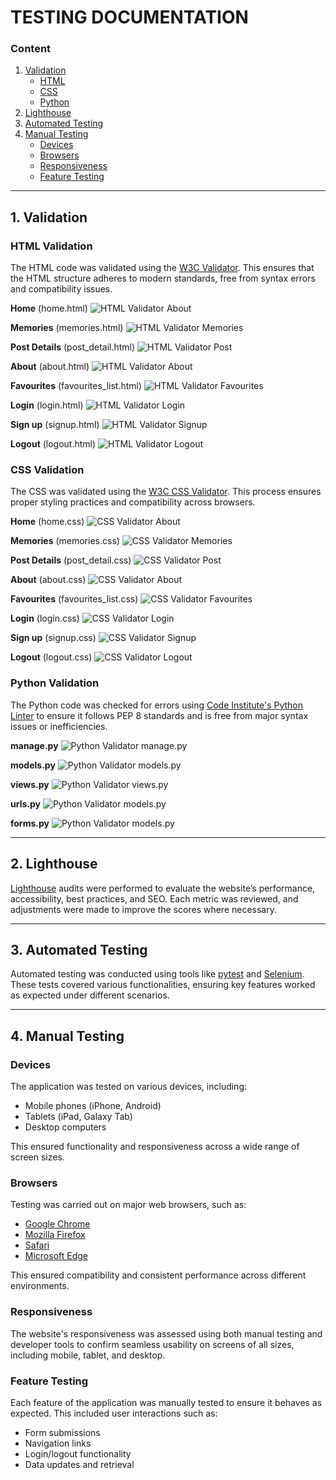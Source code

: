 # TESTING DOCUMENTATION

### Content

1. [Validation](#validation)  
    - [HTML](#html-validation)  
    - [CSS](#css-validation)  
    - [Python](#python-validation)  
2. [Lighthouse](#lighthouse)  
3. [Automated Testing](#automated-testing)  
4. [Manual Testing](#manual-testing)  
    - [Devices](#devices)  
    - [Browsers](#browsers)  
    - [Responsiveness](#responsiveness)  
    - [Feature Testing](#feature-testing)  

---

## 1. Validation <a name="validation"></a>

### HTML Validation <a name="html-validation"></a>
The HTML code was validated using the [W3C Validator](https://validator.w3.org/). This ensures that the HTML structure adheres to modern standards, free from syntax errors and compatibility issues.

**Home** (home.html)
![HTML Validator About](./testing_images/html_validator_home.png)

**Memories** (memories.html)
![HTML Validator Memories](./testing_images/html_validator_memories.png)

**Post Details** (post_detail.html)
![HTML Validator Post](./testing_images/html_validator_post.png)

**About** (about.html)
![HTML Validator About](./testing_images/html_validator_about.png)

**Favourites** (favourites_list.html)
![HTML Validator Favourites](./testing_images/html_validator_favourites.png)

**Login** (login.html)
![HTML Validator Login](./testing_images/html_validator_ligin.png)

**Sign up** (signup.html)
![HTML Validator Signup](./testing_images/html_validator_signup.png)

**Logout** (logout.html)
![HTML Validator Logout](./testing_images/html_validator_logout.png)


### CSS Validation <a name="css-validation"></a>
The CSS was validated using the [W3C CSS Validator](https://jigsaw.w3.org/css-validator/). This process ensures proper styling practices and compatibility across browsers.

**Home** (home.css)
![CSS Validator About](./testing_images/css_validator_home.png)

**Memories** (memories.css)
![CSS Validator Memories](./testing_images/css_validator_memories.png)

**Post Details** (post_detail.css)
![CSS Validator Post](./testing_images/css_validator_post.png)

**About** (about.css)
![CSS Validator About](./testing_images/css_validator_about.png)

**Favourites** (favourites_list.css)
![CSS Validator Favourites](./testing_images/css_validator_favourites.png)

**Login** (login.css)
![CSS Validator Login](./testing_images/css_validator_login.png)

**Sign up** (signup.css)
![CSS Validator Signup](./testing_images/css_validator_signup.png)

**Logout** (logout.css)
![CSS Validator Logout](./testing_images/css_validator_logout.png)

### Python Validation <a name="python-validation"></a>
The Python code was checked for errors using [Code Institute's Python Linter](https://pep8ci.herokuapp.com/) to ensure it follows PEP 8 standards and is free from major syntax issues or inefficiencies.

**manage.py**
![Python Validator manage.py](./testing_images/pep8_manage.png)

**models.py**
![Python Validator models.py](./testing_images/pep8_models.png)

**views.py**
![Python Validator views.py](./testing_images/pep8_views.png)

**urls.py**
![Python Validator models.py](./testing_images/pep8_urls.png)

**forms.py**
![Python Validator models.py](./testing_images/pep8_forms.png)

---

## 2. Lighthouse <a name="lighthouse"></a>
[Lighthouse](https://developers.google.com/web/tools/lighthouse/) audits were performed to evaluate the website’s performance, accessibility, best practices, and SEO. Each metric was reviewed, and adjustments were made to improve the scores where necessary.

---

## 3. Automated Testing <a name="automated-testing"></a>
Automated testing was conducted using tools like [pytest](https://docs.pytest.org/) and [Selenium](https://www.selenium.dev/). These tests covered various functionalities, ensuring key features worked as expected under different scenarios.

---

## 4. Manual Testing <a name="manual-testing"></a>

### Devices <a name="devices"></a>
The application was tested on various devices, including:  
- Mobile phones (iPhone, Android)  
- Tablets (iPad, Galaxy Tab)  
- Desktop computers  

This ensured functionality and responsiveness across a wide range of screen sizes.

### Browsers <a name="browsers"></a>
Testing was carried out on major web browsers, such as:  
- [Google Chrome](https://www.google.com/chrome/)  
- [Mozilla Firefox](https://www.mozilla.org/firefox/)  
- [Safari](https://www.apple.com/safari/)  
- [Microsoft Edge](https://www.microsoft.com/edge)  

This ensured compatibility and consistent performance across different environments.

### Responsiveness <a name="responsiveness"></a>
The website's responsiveness was assessed using both manual testing and developer tools to confirm seamless usability on screens of all sizes, including mobile, tablet, and desktop.

### Feature Testing <a name="feature-testing"></a>
Each feature of the application was manually tested to ensure it behaves as expected. This included user interactions such as:  
- Form submissions  
- Navigation links  
- Login/logout functionality  
- Data updates and retrieval
